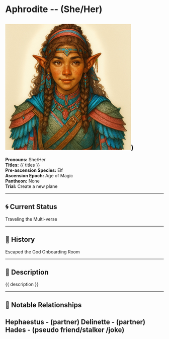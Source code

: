 # Aphrodite  --  (She/Her)

<!-- Optional  -->
<img src="Aphrodite.jpg" alt="Aphrodite" style="width:400px;"/>)
---

**Pronouns:** She/Her  
**Titles:** {{ titles }}  
**Pre-ascension Species:** Elf  
**Ascension Epoch:** Age of Magic  
**Pantheon:** None  
**Trial:** Create a new plane

---

## 🌀 Current Status
Traveling the Multi-verse

---

## 📜 History
Escaped the God Onboarding Room

---

## 🧠 Description
{{ description }}

---

## 🧩 Notable Relationships
Hephaestus - (partner) Delinette - (partner) Hades - (pseudo friend/stalker /joke)
---
